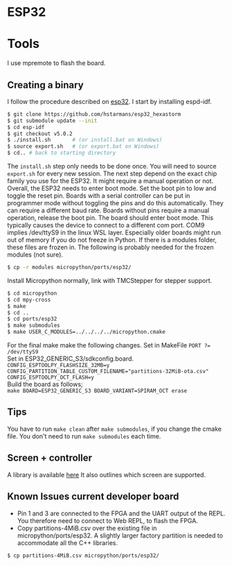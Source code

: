 # ESP32 

# Tools
I use mpremote to flash the board.

## Creating a binary
I follow the procedure described on [esp32](https://github.com/micropython/micropython/tree/master/ports/esp32).
I start by installing espd-idf.
```bash
$ git clone https://github.com/hstarmans/esp32_hexastorm
$ git submodule update --init
$ cd esp-idf
$ git checkout v5.0.2
$ ./install.sh       # (or install.bat on Windows)
$ source export.sh   # (or export.bat on Windows)
$ cd.. # back to starting directory
```
The `install.sh` step only needs to be done once. You will need to source
`export.sh` for every new session.
The next step depend on the exact chip family you use for the ESP32. It might require a manual operation or not.
Overall, the ESP32 needs to enter boot mode. Set the boot pin to low and toggle the reset pin.
Boards with a serial controller can be put in programmer mode without toggling the pins and do this automatically. They can require a different baud rate.
Boards without pins require a manual operation, release the boot pin. The board should enter boot mode. This typically causes the device to connect to a different com port. COM9 implies /dev/ttyS9 in the linux WSL layer. 
Especially older boards might run out of memory if you do not freeze in Python. If there is a modules folder, these files are frozen in.
The following is probably needed for the frozen modules (not sure).
```bash
$ cp -r modules micropython/ports/esp32/
```
Install Micropython normally, link with TMCStepper for stepper support.
```bash
$ cd micropython
$ cd mpy-cross
$ make
$ cd ..
$ cd ports/esp32
$ make submodules
$ make USER_C_MODULES=../../../../micropython.cmake
```
For the final make make the following changes.
Set in MakeFile ```PORT ?= /dev/ttyS9```  
Set in ESP32_GENERIC_S3/sdkconfig.board.  
```CONFIG_ESPTOOLPY_FLASHSIZE_32MB=y```  
```CONFIG_PARTITION_TABLE_CUSTOM_FILENAME="partitions-32MiB-ota.csv"```  
```CONFIG_ESPTOOLPY_OCT_FLASH=y```  
Build the board as follows;  
```make BOARD=ESP32_GENERIC_S3 BOARD_VARIANT=SPIRAM_OCT erase```  

## Tips
You have to run ```make clean``` after ```make submodules```,
if you change the cmake file. You don't need to run ```make submodules```
each time.


## Screen + controller
A library is available [here](https://github.com/peterhinch/micropython-micro-gui)
It also outlines which screen are supported.


## Known Issues current developer board

- Pin 1 and 3 are connected to the FPGA and the UART output of the REPL.
You therefore need to connect to Web REPL, to flash the FPGA.
- Copy partitions-4MiB.csv over the existing file in micropython/ports/esp32. 
A slightly larger factory partition is needed to accommodate all the 
C++ libraries.
```bash
$ cp partitions-4MiB.csv micropython/ports/esp32/
```